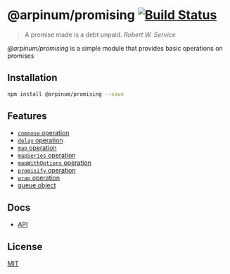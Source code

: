 # @arpinum/promising [![Build Status](https://travis-ci.org/arpinum-oss/js-promising.svg?branch=master)](https://travis-ci.org/arpinum-oss/js-promising)

> A promise made is a debt unpaid.
> <cite>Robert W. Service</cite>

*@arpinum/promising* is a simple module that provides basic operations on promises

## Installation

```bash
npm install @arpinum/promising --save
```

## Features

* [`compose` operation](docs/api.md#composefunctions)
* [`delay` operation](docs/api.md#delaymilliseconds)
* [`map` operation](docs/api.md#mapfunc-values)
* [`mapSeries` operation](docs/api.md#mapseriesfunc-values)
* [`mapWithOptions` operation](docs/api.md#mapwithoptionsfunc-options-values)
* [`promisify` operation](docs/api.md#promisifyfunc)
* [`wrap` operation](docs/api.md#wrapfunc)
* [queue object](docs/api.md#createqueueoptions)

## Docs

* [API](docs/api.md)

## License

[MIT](LICENSE)
